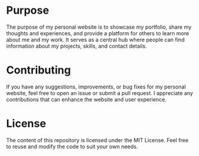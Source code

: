 # Purpose

The purpose of my personal website is to showcase my portfolio, share my thoughts and experiences, and provide a platform for others to learn more about me and my work. It serves as a central hub where people can find information about my projects, skills, and contact details.

# Contributing

If you have any suggestions, improvements, or bug fixes for my personal website, feel free to open an issue or submit a pull request. I appreciate any contributions that can enhance the website and user experience.


# License

The content of this repository is licensed under the MIT License. Feel free to reuse and modify the code to suit your own needs.

